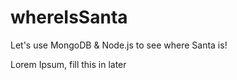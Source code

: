 # whereIsSanta
Let's use MongoDB &amp; Node.js to see where Santa is!

Lorem Ipsum, fill this in later
